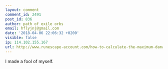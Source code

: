 ```yaml
---
layout: comment
comment_id: 2491
post_id: 836
author: path of exile orbs
email: hflyjnj@gmail.com
date: '2018-04-06 22:06:32 +0200'
visible: false
ip: 114.102.155.167
url: http://www.runescape-account.com/how-to-calculate-the-maximum-damage-of-poe-spectral-shield.html
---
```

I made a fool of myself.
